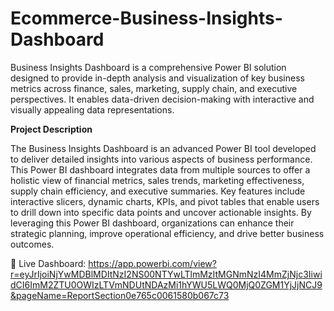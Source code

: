 # Ecommerce-Business-Insights-Dashboard

Business Insights Dashboard is a comprehensive Power BI solution designed to provide in-depth analysis and visualization of key business metrics across finance, sales, marketing, supply chain, and executive perspectives. It enables data-driven decision-making with interactive and visually appealing data representations.

**Project Description**

The Business Insights Dashboard is an advanced Power BI tool developed to deliver detailed insights into various aspects of business performance. This Power BI dashboard integrates data from multiple sources to offer a holistic view of financial metrics, sales trends, marketing effectiveness, supply chain efficiency, and executive summaries. Key features include interactive slicers, dynamic charts, KPIs, and pivot tables that enable users to drill down into specific data points and uncover actionable insights. By leveraging this Power BI dashboard, organizations can enhance their strategic planning, improve operational efficiency, and drive better business outcomes.

🔗 Live Dashboard: https://app.powerbi.com/view?r=eyJrIjoiNjYwMDBlMDItNzI2NS00NTYwLTlmMzItMGNmNzI4MmZjNjc3IiwidCI6ImM2ZTU0OWIzLTVmNDUtNDAzMi1hYWU5LWQ0MjQ0ZGM1YjJjNCJ9&pageName=ReportSection0e765c0061580b067c73
